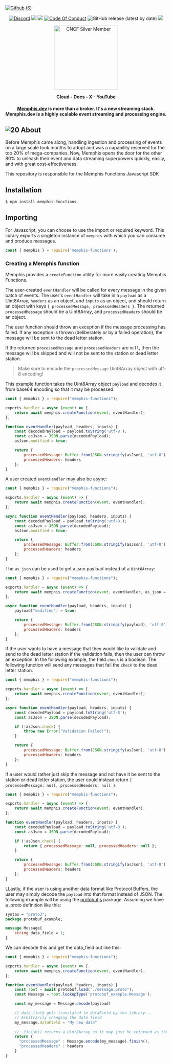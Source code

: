 [![Github (6)](https://github.com/memphisdev/memphis/assets/107035359/bc2feafc-946c-4569-ab8d-836bc0181890)](https://www.functions.memphis.dev/)
<p align="center">
<a href="https://memphis.dev/discord"><img src="https://img.shields.io/discord/963333392844328961?color=6557ff&label=discord" alt="Discord"></a>
<a href="https://github.com/memphisdev/memphis/issues?q=is%3Aissue+is%3Aclosed"><img src="https://img.shields.io/github/issues-closed/memphisdev/memphis?color=6557ff"></a> 
  <img src="https://img.shields.io/npm/dw/memphis-dev?color=ffc633&label=installations">
<a href="https://github.com/memphisdev/memphis/blob/master/CODE_OF_CONDUCT.md"><img src="https://img.shields.io/badge/Code%20of%20Conduct-v1.0-ff69b4.svg?color=ffc633" alt="Code Of Conduct"></a> 
<img alt="GitHub release (latest by date)" src="https://img.shields.io/github/v/release/memphisdev/memphis?color=61dfc6">
<img src="https://img.shields.io/github/last-commit/memphisdev/memphis?color=61dfc6&label=last%20commit">
</p>

<div align="center">
  
  <img width="200" alt="CNCF Silver Member" src="https://www.cncf.io/wp-content/uploads/2022/07/cncf-white-logo.svg#gh-dark-mode-only">
  
</div>
 
 <b><p align="center">
  <a href="https://memphis.dev/pricing/">Cloud</a> - <a href="https://memphis.dev/docs/">Docs</a> - <a href="https://twitter.com/Memphis_Dev">X</a> - <a href="https://www.youtube.com/channel/UCVdMDLCSxXOqtgrBaRUHKKg">YouTube</a>
</p></b>

<div align="center">

  <h4>

**[Memphis.dev](https://memphis.dev)** is more than a broker. It's a new streaming stack.<br>
Memphis.dev is a highly scalable event streaming and processing engine.<br>

  </h4>
  
</div>

## ![20](https://user-images.githubusercontent.com/70286779/220196529-abb958d2-5c58-4c33-b5e0-40f5446515ad.png) About

Before Memphis came along, handling ingestion and processing of events on a large scale took months to adopt and was a capability reserved for the top 20% of mega-companies. Now, Memphis opens the door for the other 80% to unleash their event and data streaming superpowers quickly, easily, and with great cost-effectiveness.

This repository is responsible for the Memphis Functions Javascript SDK

## Installation

```sh
$ npm install memphis-functions
```

## Importing

For Javascript, you can choose to use the import or required keyword. This library exports a singleton instance of `memphis` with which you can consume and produce messages.

```js
const { memphis } = require('memphis-functions');
```

### Creating a Memphis function
Memphis provides a `createFunction` utility for more easily creating Memphis Functions. 

The user-created `eventHandler` will be called for every message in the given batch of events. The user's `eventHandler` will take in a `payload` as a Uint8Array, `headers` as an object, and `inputs` as an object, and should return an object with keys `{ processedMessage, processedHeaders }`. The returned `processedMessage` should be a Uint8Array, and `processedHeaders` should be an object.

The user function should throw an exception if the message processing has failed. If any exception is thrown (deliberately or by a failed operation), the message will be sent to the dead letter station.

If the returned `processedMessage` and `processedHeaders` are `null`, then the message will be skipped and will not be sent to the station or dead letter station.

> Make sure to encode the `processedMessage` Uint8Array object with utf-8 encoding!

This example function takes the Uint8Array object `payload` and decodes it from base64 encoding so that it may be processed.

```javascript
const { memphis } = require("memphis-functions");

exports.handler = async (event) => {
    return await memphis.createFunction(event, eventHandler);
};

function eventHandler(payload, headers, inputs) {
    const decodedPayload = payload.toString('utf-8');
    const asJson = JSON.parse(decodedPayload);
    asJson.modified = true;

    return {
        processedMessage: Buffer.from(JSON.stringify(asJson), 'utf-8'),
        processedHeaders: headers
    };
}
```

A user created `eventHandler` may also be async:

```javascript
const { memphis } = require("memphis-functions");

exports.handler = async (event) => {
    return await memphis.createFunction(event, eventHandler);
};

async function eventHandler(payload, headers, inputs) {
    const decodedPayload = payload.toString('utf-8');
    const asJson = JSON.parse(decodedPayload);
    asJson.modified = true;

    return {
        processedMessage: Buffer.from(JSON.stringify(asJson), 'utf-8'),
        processedHeaders: headers
    };
}
```

The `as_json` can be used to get a json payload instead of a `Uint8Array`:

```javascript
const { memphis } = require("memphis-functions");

exports.handler = async (event) => {
    return await memphis.createFunction(event, eventHandler, as_json = true);
};

async function eventHandler(payload, headers, inputs) {
    payload["modified"] = true;

    return {
        processedMessage: Buffer.from(JSON.stringify(payload), 'utf-8'),
        processedHeaders: headers
    };
}
```

If the user wants to have a message that they would like to validate and send to the dead letter station if the validation fails, then the user can throw an exception. In the following example, the field `check` is a boolean. The following function will send any messages that fail the `check` to the dead letter station.

```javascript
const { memphis } = require("memphis-functions");

exports.handler = async (event) => {
    return await memphis.createFunction(event, eventHandler);
};

async function eventHandler(payload, headers, inputs) {
    const decodedPayload = payload.toString('utf-8');
    const asJson = JSON.parse(decodedPayload);

    if (!asJson.check) {
        throw new Error("Validation Failed!");
    }

    return {
        processedMessage: Buffer.from(JSON.stringify(asJson), 'utf-8'),
        processedHeaders: headers
    };
}
```

If a user would rather just skip the message and not have it be sent to the station or dead letter station, the user could instead return `{ processedMessage: null, processedHeaders: null }`.

```javascript
const { memphis } = require("memphis-functions");

exports.handler = async (event) => {
    return await memphis.createFunction(event, eventHandler);
};

function eventHandler(payload, headers, inputs) {
    const decodedPayload = payload.toString('utf-8');
    const asJson = JSON.parse(decodedPayload);

    if (!asJson.check) {
        return { processedMessage: null, processedHeaders: null };
    }

    return {
        processedMessage: Buffer.from(JSON.stringify(asJson), 'utf-8'),
        processedHeaders: headers
    };
}
```

LLastly, if the user is using another data format like Protocol Buffers, the user may simply decode the `payload` into that format instead of JSON. The following example will be using the [protobufjs](https://github.com/protobufjs/protobuf.js/) package. Assuming we have a .proto definition like this: 

```proto
syntax = "proto3";
package protobuf_example;

message Message{
    string data_field = 1;
}
```

We can decode this and get the data_field out like this:

```javascript
const { memphis } = require("memphis-functions");

exports.handler = async (event) => {
    return await memphis.createFunction(event, eventHandler);
};

function eventHandler(payload, headers, inputs) {
    const root = await protobuf.load("./message.proto");
    const Message = root.lookupType('protobuf_example.Message');

    const my_message = Message.decode(payload)

    // data_field gets translated to dataField by the library...
    // Arbitrarily changing the data field
    my_message.dataField = "My new data"
    
    // .finish() returns a Uint8Array so it may just be returned as the processedMessage
    return {
      "processedMessage" : Message.encode(my_message).finish(),
      "processedHeaders" : headers
    }
}


```
